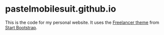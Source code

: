 # pastelmobilesuit.github.io

This is the code for my personal website. It uses the [Freelancer theme](http://startbootstrap.com/template-overviews/freelancer/) from [Start Bootstrap](startbootstrap.com).
